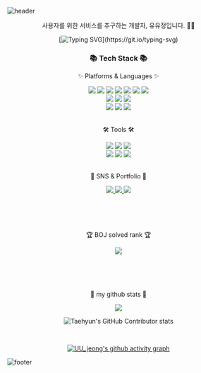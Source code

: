 <!--![header](https://capsule-render.vercel.app/api?type=waving&color=0:89f7fe,100:66a6ff&fontColor=FFFFFF&height=250&text=UU's%20GitHub&fontAlign=50&fontAlignY=40&animation=fadeIn&desc=welcome%20my%20GitHub)-->

![header](https://capsule-render.vercel.app/api?type=waving&color=0:96fbc4,100:f9f586&height=250&text=UU's%20GitHub&fontAlign=50&fontAlignY=40&animation=fadeIn&desc=welcome%20my%20GitHub)

<p align="center"> 사용자를 위한 서비스를 추구하는 개발자, 유유정입니다. 👩‍💻</p>

<div align=center>
	
[![Typing SVG](https://readme-typing-svg.demolab.com?font=Caveat&size=50&duration=3000&pause=1000&color=96fbc4&center=true&vCenter=true&repeat=false&random=false&width=800&height=100&lines=Hello%2C+I'm+Back-End+Developer+YU+JEONG+!)](https://git.io/typing-svg)
</div>

<div align=center>
	<h3>📚 Tech Stack 📚</h3>
	<p>✨ Platforms & Languages ✨</p>
</div>
<div align="center">
	<img src="https://img.shields.io/badge/Java-007396?style=flat&logo=Conda-Forge&logoColor=white" />
	<img src="https://img.shields.io/badge/C++-00599C?style=flat&logo=cplusplus&logoColor=white" />
	<img src="https://img.shields.io/badge/HTML5-E34F26?style=flat&logo=HTML5&logoColor=white" />
	<img src="https://img.shields.io/badge/CSS3-1572B6?style=flat&logo=CSS3&logoColor=white" />
	<img src="https://img.shields.io/badge/JavaScript-F7DF1E?style=flat&logo=JavaScript&logoColor=white" />
	<img src="https://img.shields.io/badge/React-61DAFB?style=flat&logo=react&logoColor=white" />
	<img src="https://img.shields.io/badge/jQuery-0769AD?style=flat&logo=jQuery&logoColor=white" />
	<br>
	<img src="https://img.shields.io/badge/Spring-6DB33F?style=flat&logo=Spring&logoColor=white" />
	<img src="https://img.shields.io/badge/Bootstrap-7952B3?style=flat&logo=Bootstrap&logoColor=white" />
	<img src="https://img.shields.io/badge/Mybatis-000000?style=flat&logo=Fluentd&logoColor=white" />
	<br>
	<img src="https://img.shields.io/badge/Oracle%20SQL-F80000?style=flat&logo=Oracle&logoColor=white" />
	<img src="https://img.shields.io/badge/MySQL-4479A1?style=flat&logo=MySQL&logoColor=white" />
	<img src="https://img.shields.io/badge/Linux-FCC624?style=flat&logo=Linux&logoColor=white" />
</div>
<br>
<div align=center>
	<p>🛠 Tools 🛠</p>
</div>
<div align=center>
	<img src="https://img.shields.io/badge/Eclipse%20IDE-2C2255?style=flat&logo=EclipseIDE&logoColor=white" />
	<img src="https://img.shields.io/badge/Intellij-000000?style=flat&logo=intellijidea&logoColor=white" />
	<img src="https://img.shields.io/badge/Visual%20Studio%20Code-007ACC?style=flat&logo=VisualStudioCode&logoColor=white" />
	<br>
	<img src="https://img.shields.io/badge/Tomcat-F8DC75?style=flat&logo=ApacheTomcat&logoColor=white" />
	<img src="https://img.shields.io/badge/AWS-232F3E?style=flat&logo=AmazonAWS&logoColor=white" />
	<img src="https://img.shields.io/badge/GitHub-181717?style=flat&logo=GitHub&logoColor=white" />
</div>
<br>
<div align=center>
	<p>🎨 SNS & Portfolio 🎨</p>
</div>
<div align=center>
	<a href="https://velog.io/@imuu2256">
		<img src="https://img.shields.io/badge/velog-20C997?style=flat&logo=velog&logoColor=white" />
	</a>
	<a href="mailto:imuu30071126@gamil.com">
		<img src="https://img.shields.io/badge/Mail-EA4335?style=flat&logo=Gmail&logoColor=white" />
	</a>
	<a href="">
		<img src="https://img.shields.io/badge/Notion-000000?style=flat&logo=Notion&logoColor=white" />
	</a>
	<br>
	<br>
	<br>
	<br>
	<br>
</div>

<div align=center>
	<p>🏆 BOJ solved rank 🏆</p>
	<a href="https://solved.ac/imuu"><img src="http://mazassumnida.wtf/api/v2/generate_badge?boj=imuu" />
 	</a>
	<br>
	<br>
	<br>
	<br>
	<br>
</div>



<div align="center">
	<p>📌 my github stats 📌</p>
  <img src="https://github-readme-stats.vercel.app/api?username=oU-Ua&show_icons=true&theme=default&hide_border=true&bg_color=20232a&icon_color=f9f586&text_color=f9f586&title_color=96fbc4&count_private=true" />

 
  <br>


  ![Taehyun's GitHub Contributor stats](https://github-contributor-stats.vercel.app/api?username=oU-Ua&show_icons=true&theme=default&hide_border=true&bg_color=20232a&icon_color=f9f586&text_color=f9f586&title_color=96fbc4&count_private=tru)


  <br>
  
  
  [![UU_jeong's github activity graph](https://github-readme-activity-graph.vercel.app/graph?username=oU-Ua&bg_color=20232a&color=f9f586&title_color=96fbc4&line=f9f586&point=96fbc4)](https://github.com/ashutosh00710/github-readme-activity-graph)
</div>



![footer](https://capsule-render.vercel.app/api?type=waving&color=0:96fbc4,100:f9f586&customColorList=8,2,0,0,12&height=150&section=footer)

